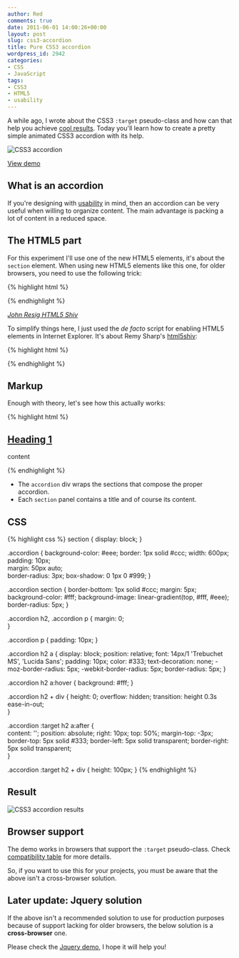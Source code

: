 ```yaml
---
author: Red
comments: true
date: 2011-06-01 14:00:26+00:00
layout: post
slug: css3-accordion
title: Pure CSS3 accordion
wordpress_id: 2942
categories:
- CSS
- JavaScript
tags:
- CSS3
- HTML5
- usability
---
```


A while ago, I wrote about the CSS3 `:target` pseudo-class and how can that help you achieve [cool results](http://www.red-team-design.com/get-to-know-your-css3-target-pseudo-class). Today you'll learn how to create a pretty simple animated CSS3 accordion with its help.

![CSS3 accordion](http://www.red-team-design.com/wp-content/uploads/2011/05/css3-accordion.png)

<!-- more -->

[View demo](http://www.red-team-design.com/wp-content/uploads/2011/05/css3-accordion.html)

## What is an accordion

If you're designing with [usability](http://www.red-team-design.com/web-usability-tips-for-your-website) in mind, then an accordion can be very useful when willing to organize content. The main advantage is packing a lot of content in a reduced space.

## The HTML5 part

For this experiment I'll use one of the new HTML5 elements, it's about the `section` element. When using new HTML5 elements like this one, for older browsers, you need to use the following trick:

{% highlight html %}
<script>document.createElement('section');</script>
{% endhighlight %}

_[John Resig HTML5 Shiv](http://ejohn.org/blog/html5-shiv/)_

To simplify things here, I just used the _de facto_ script for enabling HTML5 elements in Internet Explorer. It's about Remy Sharp's [html5shiv](http://code.google.com/p/html5shiv/):

{% highlight html %}
<!--[if lt IE 9]>
  <script src="//html5shim.googlecode.com/svn/trunk/html5.js"></script>
<![endif]-->
{% endhighlight %}

## Markup

Enough with theory, let's see how this actually works:

{% highlight html %}
<div class="accordion">
    <section id="one">
        <h2><a href="#one">Heading 1</a></h2>
        <div>
            <p>content</p>
        </div>
    </section>
</div>
{% endhighlight %}
        
  * The `accordion` div wraps the sections that compose the proper accordion.	
  * Each `section` panel contains a title and of course its content.

## CSS

{% highlight css %}
section {
    display: block;
} 

.accordion {
    background-color: #eee;
    border: 1px solid #ccc;
    width: 600px;
    padding: 10px;  
    margin: 50px auto;  
    border-radius: 3px; 
    box-shadow: 0 1px 0 #999;
}
 
.accordion section {
    border-bottom: 1px solid #ccc;
    margin: 5px;    
    background-color: #fff;
    background-image: linear-gradient(top, #fff, #eee);
    border-radius: 5px;
}

.accordion h2,
.accordion p {
    margin: 0;  
}

.accordion p {
    padding: 10px;
}
 
.accordion h2 a {
    display: block;
    position: relative;
    font: 14px/1 'Trebuchet MS', 'Lucida Sans';
    padding: 10px;
    color: #333;
    text-decoration: none;
    -moz-border-radius: 5px;
    -webkit-border-radius: 5px;
    border-radius: 5px;
}

.accordion h2 a:hover {
    background: #fff;
}
 
.accordion h2 + div {
    height: 0;
    overflow: hidden;
    transition: height 0.3s ease-in-out;    
}

.accordion :target h2 a:after {  
    content: '';
    position: absolute;
    right: 10px;
    top: 50%;
    margin-top: -3px;
    border-top: 5px solid #333;
    border-left: 5px solid transparent;
    border-right: 5px solid transparent;    
}

.accordion :target h2 + div {
    height: 100px;
}
{% endhighlight %}    
    
 ## Result

![CSS3 accordion results](http://www.red-team-design.com/wp-content/uploads/2011/05/css3-accordion-result.png)

## Browser support

The demo works in browsers that sup­port the `:tar­get` pseudo-class. Check [compatibility table](http://www.quirksmode.org/css/contents.html) for more details.

So, if you want to use this for your projects, you must be aware that the above isn't a cross-browser solution.

## Later update: Jquery solution


If the above isn't a recommended solution to use for production purposes because of support lacking for older browsers, the below solution is a **cross-browser** one. 

Please check the [Jquery demo](http://www.red-team-design.com/wp-content/uploads/2011/06/css3-jquery-accordion.html), I hope it will help you!